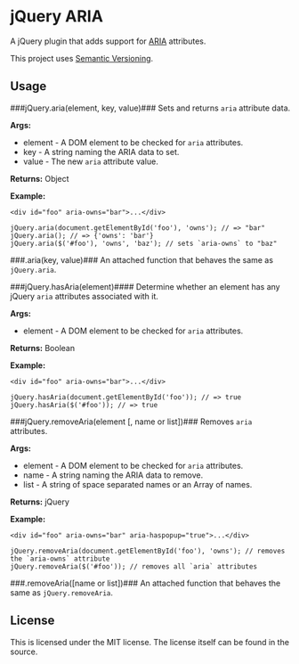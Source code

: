 # jQuery ARIA

A jQuery plugin that adds support for [ARIA](http://www.w3.org/WAI/intro/aria) attributes.

This project uses [Semantic Versioning](http://semver.org/).

## Usage

###jQuery.aria(element, key, value)###
  Sets and returns `aria` attribute data.
  
  **Args:**
  
  * element - A DOM element to be checked for `aria` attributes.
  * key - A string naming the ARIA data to set.
  * value - The new `aria` attribute value.
  
  **Returns:** Object
  
  **Example:**
  
    <div id="foo" aria-owns="bar">...</div>
    
    jQuery.aria(document.getElementById('foo'), 'owns'); // => "bar"
    jQuery.aria(); // => {'owns': 'bar'}
    jQuery.aria($('#foo'), 'owns', 'baz'); // sets `aria-owns` to "baz"

###.aria(key, value)###
  An attached function that behaves the same as `jQuery.aria`. 

###jQuery.hasAria(element)####
  Determine whether an element has any jQuery `aria` attributes associated with it.
  
  **Args:**
  
  * element - A DOM element to be checked for `aria` attributes.
  
  **Returns:** Boolean
  
  **Example:**
  
    <div id="foo" aria-owns="bar">...</div>
    
    jQuery.hasAria(document.getElementById('foo')); // => true
    jQuery.hasAria($('#foo')); // => true

###jQuery.removeAria(element [, name or list])###
  Removes `aria` attributes.
  
  **Args:**
  
  * element - A DOM element to be checked for `aria` attributes.
  * name - A string naming the ARIA data to remove.
  * list - A string of space separated names or an Array of names.
  
  **Returns:** jQuery
  
  **Example:**
  
    <div id="foo" aria-owns="bar" aria-haspopup="true">...</div>
    
    jQuery.removeAria(document.getElementById('foo'), 'owns'); // removes the `aria-owns` attribute
    jQuery.removeAria($('#foo')); // removes all `aria` attributes

###.removeAria([name or list])###
  An attached function that behaves the same as `jQuery.removeAria`.

## License

This is licensed under the MIT license. The license itself can be found in the source.

